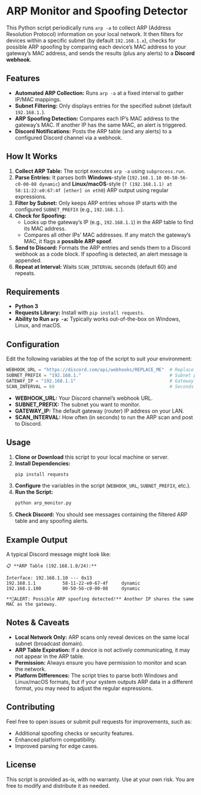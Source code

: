 # ARP Monitor and Spoofing Detector

This Python script periodically runs `arp -a` to collect ARP (Address Resolution Protocol) information on your local network. It then filters for devices within a specific subnet (by default `192.168.1.x`), checks for possible ARP spoofing by comparing each device’s MAC address to your gateway’s MAC address, and sends the results (plus any alerts) to a **Discord webhook**.

## Features

- **Automated ARP Collection:** Runs `arp -a` at a fixed interval to gather IP/MAC mappings.  
- **Subnet Filtering:** Only displays entries for the specified subnet (default `192.168.1.`).  
- **ARP Spoofing Detection:** Compares each IP’s MAC address to the gateway’s MAC. If another IP has the same MAC, an alert is triggered.  
- **Discord Notifications:** Posts the ARP table (and any alerts) to a configured Discord channel via a webhook.  

## How It Works

1. **Collect ARP Table:** The script executes `arp -a` using `subprocess.run`.  
2. **Parse Entries:** It parses both **Windows**-style (`192.168.1.10 00-50-56-c0-00-08 dynamic`) and **Linux/macOS**-style (`? (192.168.1.1) at 58:11:22:e0:67:4f [ether] on eth0`) ARP output using regular expressions.  
3. **Filter by Subnet:** Only keeps ARP entries whose IP starts with the configured `SUBNET_PREFIX` (e.g., `192.168.1.`).  
4. **Check for Spoofing:**  
   - Looks up the gateway’s IP (e.g., `192.168.1.1`) in the ARP table to find its MAC address.  
   - Compares all other IPs’ MAC addresses. If any match the gateway’s MAC, it flags a **possible ARP spoof**.  
5. **Send to Discord:** Formats the ARP entries and sends them to a Discord webhook as a code block. If spoofing is detected, an alert message is appended.  
6. **Repeat at Interval:** Waits `SCAN_INTERVAL` seconds (default 60) and repeats.

## Requirements

- **Python 3**  
- **Requests Library:** Install with `pip install requests`.  
- **Ability to Run `arp -a`:** Typically works out-of-the-box on Windows, Linux, and macOS.

## Configuration

Edit the following variables at the top of the script to suit your environment:

```python
WEBHOOK_URL = "https://discord.com/api/webhooks/REPLACE_ME"  # Replace with your actual webhook URL
SUBNET_PREFIX = "192.168.1."                                 # Subnet prefix to monitor
GATEWAY_IP = "192.168.1.1"                                   # Gateway IP to compare for spoofing checks
SCAN_INTERVAL = 60                                           # Seconds between scans
```

- **WEBHOOK_URL:** Your Discord channel’s webhook URL.  
- **SUBNET_PREFIX:** The subnet you want to monitor.  
- **GATEWAY_IP:** The default gateway (router) IP address on your LAN.  
- **SCAN_INTERVAL:** How often (in seconds) to run the ARP scan and post to Discord.

## Usage

1. **Clone or Download** this script to your local machine or server.  
2. **Install Dependencies:**  
   ```bash
   pip install requests
   ```
3. **Configure** the variables in the script (`WEBHOOK_URL`, `SUBNET_PREFIX`, etc.).  
4. **Run the Script:**  
   ```bash
   python arp_monitor.py
   ```
5. **Check Discord:** You should see messages containing the filtered ARP table and any spoofing alerts.

## Example Output

A typical Discord message might look like:

```
📋 **ARP Table (192.168.1.0/24):**
```
```
Interface: 192.168.1.10 --- 0x13
192.168.1.1          58-11-22-e0-67-4f     dynamic
192.168.1.100        00-50-56-c0-00-08     dynamic
```
```
**🔔ALERT: Possible ARP spoofing detected!** Another IP shares the same MAC as the gateway.
```

## Notes & Caveats

- **Local Network Only:** ARP scans only reveal devices on the same local subnet (broadcast domain).  
- **ARP Table Expiration:** If a device is not actively communicating, it may not appear in the ARP table.  
- **Permission:** Always ensure you have permission to monitor and scan the network.  
- **Platform Differences:** The script tries to parse both Windows and Linux/macOS formats, but if your system outputs ARP data in a different format, you may need to adjust the regular expressions.

## Contributing

Feel free to open issues or submit pull requests for improvements, such as:

- Additional spoofing checks or security features.  
- Enhanced platform compatibility.  
- Improved parsing for edge cases.

## License

This script is provided as-is, with no warranty. Use at your own risk. You are free to modify and distribute it as needed.
